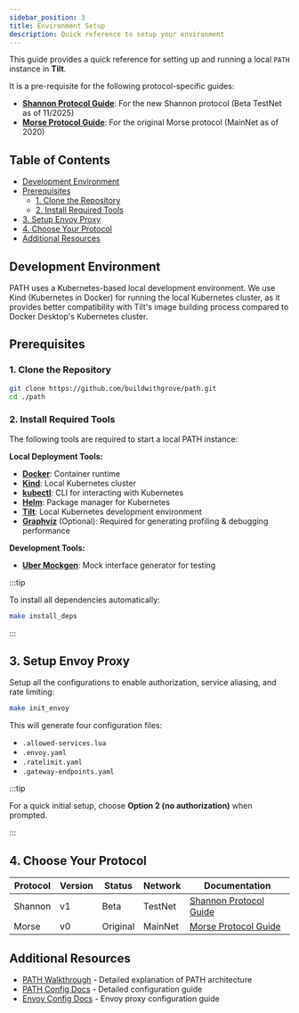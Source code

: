 ```yaml
---
sidebar_position: 3
title: Environment Setup
description: Quick reference to setup your environment
---
```


This guide provides a quick reference for setting up and running a local `PATH` instance in **Tilt**.

It is a pre-requisite for the following protocol-specific guides:

- [**Shannon Protocol Guide**](./cheat_sheet_shannon.md): For the new Shannon protocol (Beta TestNet as of 11/2025)
- [**Morse Protocol Guide**](./cheat_sheet_morse.md): For the original Morse protocol (MainNet as of 2020)

## Table of Contents <!-- omit in toc -->

- [Development Environment](#development-environment)
- [Prerequisites](#prerequisites)
  - [1. Clone the Repository](#1-clone-the-repository)
  - [2. Install Required Tools](#2-install-required-tools)
- [3. Setup Envoy Proxy](#3-setup-envoy-proxy)
- [4. Choose Your Protocol](#4-choose-your-protocol)
- [Additional Resources](#additional-resources)

## Development Environment

PATH uses a Kubernetes-based local development environment. We use Kind (Kubernetes in Docker)
for running the local Kubernetes cluster, as it provides better compatibility with Tilt's
image building process compared to Docker Desktop's Kubernetes cluster.

## Prerequisites

### 1. Clone the Repository

```bash
git clone https://github.com/buildwithgrove/path.git
cd ./path
```

### 2. Install Required Tools

The following tools are required to start a local PATH instance:

**Local Deployment Tools:**

- [**Docker**](https://docs.docker.com/get-docker/): Container runtime
- [**Kind**](https://kind.sigs.k8s.io/#installation-and-usage): Local Kubernetes cluster
- [**kubectl**](https://kubernetes.io/docs/tasks/tools/#kubectl): CLI for interacting with Kubernetes
- [**Helm**](https://helm.sh/docs/intro/install/): Package manager for Kubernetes
- [**Tilt**](https://docs.tilt.dev/install.html): Local Kubernetes development environment
- [**Graphviz**](https://graphviz.org) (Optional): Required for generating profiling & debugging performance

**Development Tools:**

- **[Uber Mockgen](https://github.com/uber-go/mock)**: Mock interface generator for testing

:::tip

To install all dependencies automatically:

```bash
make install_deps
```

:::

## 3. Setup Envoy Proxy

Setup all the configurations to enable authorization, service aliasing, and rate limiting:

```bash
make init_envoy
```

This will generate four configuration files:

- `.allowed-services.lua`
- `.envoy.yaml`
- `.ratelimit.yaml`
- `.gateway-endpoints.yaml`

:::tip

For a quick initial setup, choose **Option 2 (no authorization)** when prompted.

:::

## 4. Choose Your Protocol

| Protocol | Version | Status   | Network | Documentation                                      |
| -------- | ------- | -------- | ------- | -------------------------------------------------- |
| Shannon  | v1      | Beta     | TestNet | [Shannon Protocol Guide](./cheat_sheet_shannon.md) |
| Morse    | v0      | Original | MainNet | [Morse Protocol Guide](./cheat_sheet_morse.md)     |

## Additional Resources

- [PATH Walkthrough](introduction.md) - Detailed explanation of PATH architecture
- [PATH Config Docs](path_config.md) - Detailed configuration guide
- [Envoy Config Docs](../envoy/envoy_config.md) - Envoy proxy configuration guide

